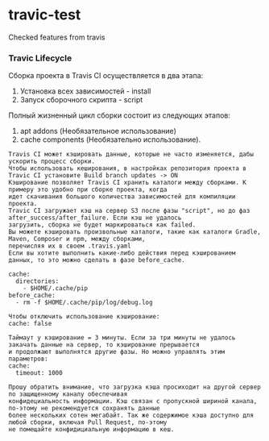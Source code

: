 # travic-test
Checked features from travis

### Travic Lifecycle 
Сборка проекта в Travis CI осуществляется в два этапа:
1. Установка всех зависимостей - install 
2. Запуск сборочного скрипта - script

Полный жизненный цикл сборки состоит из следующих этапов:
1. apt addons (Необязательное использование)
2. cache components  (Необязательно использование). 
```
Travis CI может кэшировать данные, которые не часто изменяется, дабы ускорить процесс сборки. 
Чтобы использовать кеширования, в настройках репозитория проекта в Travic CI установите Build branch updates -> ON
Кэширование позволяет Travis CI хранить каталоги между сборками. К примеру это удобно при сборке проекта, когда 
идет скачивания большого количества зависимостей для компиляции проекта.
Travic CI загружает кэш на сервер S3 после фазы "script", но до фаз after_success/after_failure. Если кэш не удалось 
загрузить, сборка не будет маркироваться как failed.
Вы можете кэшировать произвольные каталоги, такие как каталоги Gradle, Maven, Composer и npm, между сборками, 
перечисляя их в своем .travis.yaml
Если вы хотите выполнить какие-либо действия перед кэшированием данных, то это можно сделать в фазе before_cache.

cache:
  directories:
    - $HOME/.cache/pip
before_cache:
  - rm -f $HOME/.cache/pip/log/debug.log
  
Чтобы отключить использование кэширование:
cache: false

Таймаут у кэширование = 3 минуты. Если за три минуты не удалось закачать данные на сервер, то кэширование прерывается 
и продолжают выполнятся другие фазы. Но можно управлять этим параметров:
cache:
  timeout: 1000
  
Прошу обратить внимание, что загрузка кэша просиходит на другой сервер по защищенному каналу обеспечивая 
конфидециальность информации. Кэш связан с пропускной шириной канала, по-этому не рекомендуется сохранять данные 
более нескольких сотен мегабайт. Так же содержимое кэша доступно для любой сборки, включая Pull Request, по-этому 
не помещайте конфидициальную информацию в кеш.

 
```




